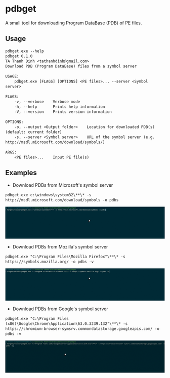 # pdbget

A small tool for downloading Program DataBase (PDB) of PE files.

## Usage

```
pdbget.exe --help
pdbget 0.1.0
TA Thanh Dinh <tathanhdinh@gmail.com>
Download PDB (Program DataBase) files from a symbol server

USAGE:
    pdbget.exe [FLAGS] [OPTIONS] <PE files>... --server <Symbol server>

FLAGS:
    -v, --verbose    Verbose mode
    -h, --help       Prints help information
    -V, --version    Prints version information

OPTIONS:
    -o, --output <Output folder>    Location for downloaded PDB(s) (default: current folder)
    -s, --server <Symbol server>    URL of the symbol server (e.g. http://msdl.microsoft.com/download/symbols/)

ARGS:
    <PE files>...    Input PE file(s)
```

## Examples
- Download PDBs from Microsoft's symbol server

```
pdbget.exe c:\windows\system32\**\* -s http://msdl.microsoft.com/download/symbols -o pdbs
```

<img src="https://github.com/tathanhdinh/pdbget/blob/master/screenshots/microsoft.gif?raw=true">

- Download PDBs from Mozilla's symbol server

```
pdbget.exe "C:\Program Files\Mozilla Firefox"\**\* -s https://symbols.mozilla.org/ -o pdbs -v
```

<img src="https://github.com/tathanhdinh/pdbget/blob/master/screenshots/mozilla.gif?raw=true">

- Download PDBs from Google's symbol server

```
pdbget.exe "C:\Program Files (x86)\Google\Chrome\Application\63.0.3239.132"\**\* -s https://chromium-browser-symsrv.commondatastorage.googleapis.com/ -o pdbs -v
```
<img src="https://github.com/tathanhdinh/pdbget/blob/master/screenshots/google.gif?raw=true">